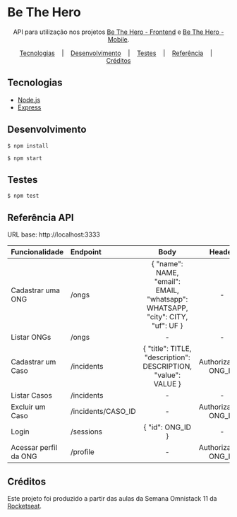 <h1>Be The Hero</h1>

<div align="center">
    <p>
        API para utilização nos projetos <a href="https://github.com/amandabezerra/be-the-hero-frontend)">Be The Hero - Frontend</a> e <a href="https://github.com/amandabezerra/be-the-hero-mobile)">Be The Hero - Mobile</a>.
    </p>
    <div>
        <a href="#tecnologias">Tecnologias</a>
        &nbsp;&nbsp;&nbsp;|&nbsp;&nbsp;&nbsp;
        <a href="#desenvolvimento">Desenvolvimento</a>
        &nbsp;&nbsp;&nbsp;|&nbsp;&nbsp;&nbsp;
        <a href="#testes">Testes</a>
        &nbsp;&nbsp;&nbsp;|&nbsp;&nbsp;&nbsp;
        <a href="#referencia">Referência</a>
        &nbsp;&nbsp;&nbsp;|&nbsp;&nbsp;&nbsp;
        <a href="#creditos">Créditos</a>
    </div>
</div>


<h2 id="tecnologias">Tecnologias</h2>

+ [Node.js](https://nodejs.org/)
+ [Express](https://expressjs.com/)


<h2 id="desenvolvimento">Desenvolvimento</h2>

```
$ npm install
```

```
$ npm start
```

<h2 id="testes">Testes</h2>

```
$ npm test
```


<h2 id="referencia">Referência API</h2>

URL base: http://localhost:3333

Funcionalidade        | Endpoint             | Body | Header | Método 
:--                   | :--                  | :--: | :--:   | :--:
Cadastrar uma ONG     | /ongs                | { "name": NAME, "email": EMAIL, "whatsapp": WHATSAPP, "city": CITY, "uf": UF } | - | POST
Listar ONGs           | /ongs                | - | - | GET
Cadastrar um Caso     | /incidents           | { "title": TITLE, "description": DESCRIPTION, "value": VALUE } | Authorization: ONG_ID | POST
Listar Casos          | /incidents           | - | - | GET
Excluir um Caso       | /incidents/CASO_ID   | - | Authorization: ONG_ID | DELETE 
Login                 | /sessions            | { "id": ONG_ID } | - | POST
Acessar perfil da ONG | /profile             | -    | Authorization: ONG_ID | GET


<h2 id="creditos">Créditos</h2>

Este projeto foi produzido a partir das aulas da Semana Omnistack 11 da [Rocketseat](https://rocketseat.com.br/).